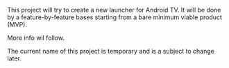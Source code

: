 This project will try to create a new launcher for Android TV.
It will be done by a feature-by-feature bases starting from a bare minimum viable product (MVP).

More info wil follow.

The current name of this project is temporary and is a subject to change later.
